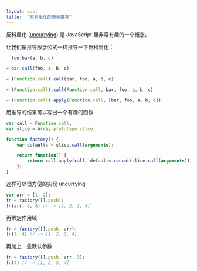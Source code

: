 ```yaml
---
layout: post
title:  "反科里化的简单推导"
---
```


反科里化 ([uncurrying](https://en.wikipedia.org/wiki/Currying)) 是 JavaScript 里非常有趣的一个概念。

让我们像推导数学公式一样推导一下反科里化：

<!-- more -->

````javascript
  foo.bar(a, b, c)

= bar.call(foo, a, b, c)

= (Function.call).call(bar, foo, a, b, c)

= (Function.call).call(Function.call, bar, foo, a, b, c)

= (Function.call).apply(Function.call, [bar, foo, a, b, c])

````

用推导的结果可以写出一个有趣的函数：

````javascript
var call = Function.call;
var slice = Array.prototype.slice;

function factory() {
	var defaults = slice.call(arguments);

	return function() {
		return call.apply(call, defaults.concat(slice.call(arguments)));
	};
}
````

这样可以很方便的实现 uncurrying

````javascript
var arr = [1, 2];
fn = factory([].push);
fn(arr, 3, 4) // -> [1, 2, 3, 4]

````

再绑定作用域

````javascript
fn = factory([].push, arr);
fn(3, 4) // -> [1, 2, 3, 4]
````

再加上一些默认参数

````javascript
fn = factory([].push, arr, 3);
fn(4) // -> [1, 2, 3, 4]
````
